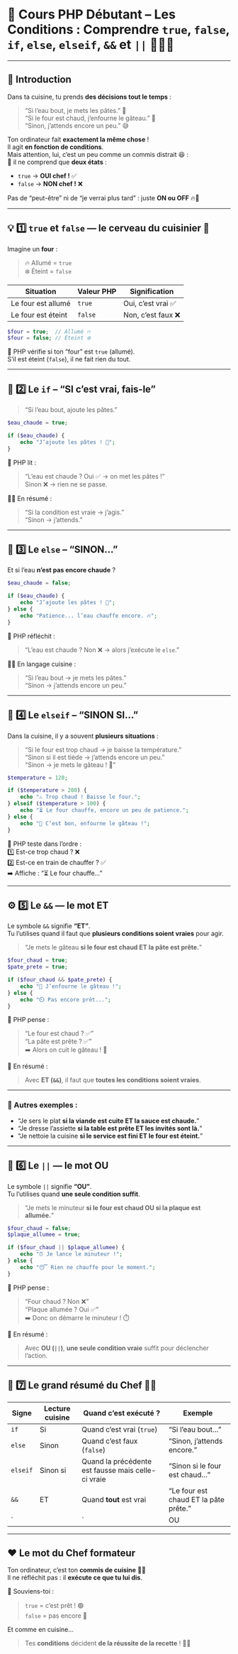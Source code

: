 # 🍳 Cours PHP Débutant – Les Conditions : Comprendre `true`, `false`, `if`, `else`, `elseif`, `&&` et `||` 👨‍🍳🧠

---

## 👋 Introduction

Dans ta cuisine, tu prends **des décisions tout le temps** :  

> “Si l’eau bout, je mets les pâtes.” 🍝  
> “Si le four est chaud, j’enfourne le gâteau.” 🍰  
> “Sinon, j’attends encore un peu.” 😅  

Ton ordinateur fait **exactement la même chose** !  
Il agit **en fonction de conditions**.  
Mais attention, lui, c’est un peu comme un commis distrait 😆 :  
🔘 il ne comprend que **deux états** :  
- `true` → **OUI chef !** ✅  
- `false` → **NON chef !** ❌  

Pas de “peut-être” ni de “je verrai plus tard” : juste **ON ou OFF** 🔥💨

---

## 💡 1️⃣ `true` et `false` — le cerveau du cuisinier 🤯

Imagine un **four** :  
> 🔥 Allumé = `true`  
> ❄️ Éteint = `false`

| Situation | Valeur PHP | Signification |
|------------|-------------|----------------|
| Le four est allumé | `true` | Oui, c’est vrai ✅ |
| Le four est éteint | `false` | Non, c’est faux ❌ |

```php
$four = true;  // Allumé 🔥
$four = false; // Éteint ❄️
```

🧠 PHP vérifie si ton “four” est `true` (allumé).  
S’il est éteint (`false`), il ne fait rien du tout.

---

## 🧩 2️⃣ Le `if` – “SI c’est vrai, fais-le”

> “Si l’eau bout, ajoute les pâtes.”

```php
$eau_chaude = true;

if ($eau_chaude) {
    echo "J’ajoute les pâtes ! 🍝";
}
```

💬 PHP lit :  
> “L’eau est chaude ? Oui ✅ → on met les pâtes !”  
> Sinon ❌ → rien ne se passe.

👨‍🍳 En résumé :  
> “Si la condition est vraie → j’agis.”  
> “Sinon → j’attends.”

---

## 🥄 3️⃣ Le `else` – “SINON...”

Et si l’eau **n’est pas encore chaude** ?

```php
$eau_chaude = false;

if ($eau_chaude) {
    echo "J’ajoute les pâtes ! 🍝";
} else {
    echo "Patience... l’eau chauffe encore. 🔥";
}
```

💬 PHP réfléchit :  
> “L’eau est chaude ? Non ❌ → alors j’exécute le `else`.”

👨‍🍳 En langage cuisine :  
> “Si l’eau bout → je mets les pâtes.”  
> “Sinon → j’attends encore un peu.”

---

## 🧶 4️⃣ Le `elseif` – “SINON SI...”

Dans la cuisine, il y a souvent **plusieurs situations** :

> “Si le four est trop chaud → je baisse la température.”  
> “Sinon si il est tiède → j’attends encore un peu.”  
> “Sinon → je mets le gâteau ! 🍰”

```php
$temperature = 120;

if ($temperature > 200) {
    echo "⚠️ Trop chaud ! Baisse le four.";
} elseif ($temperature > 100) {
    echo "⏳ Le four chauffe, encore un peu de patience.";
} else {
    echo "🍰 C’est bon, enfourne le gâteau !";
}
```

💬 PHP teste dans l’ordre :  
1️⃣ Est-ce trop chaud ? ❌  
2️⃣ Est-ce en train de chauffer ? ✅  
➡️ Affiche : “⏳ Le four chauffe…”

---

## ⚙️ 5️⃣ Le `&&` — le mot **ET**

Le symbole `&&` signifie **“ET”**.  
Tu l’utilises quand il faut que **plusieurs conditions soient vraies** pour agir.

> “Je mets le gâteau **si le four est chaud ET la pâte est prête.**”

```php
$four_chaud = true;
$pate_prete = true;

if ($four_chaud && $pate_prete) {
    echo "🍰 J’enfourne le gâteau !";
} else {
    echo "⏲️ Pas encore prêt...";
}
```

💬 PHP pense :  
> “Le four est chaud ? ✅”  
> “La pâte est prête ? ✅”  
➡️ Alors on cuit le gâteau ! 🎉

🧠 En résumé :  
> Avec **ET (`&&`)**, il faut que **toutes les conditions soient vraies**.

---

### 🍳 Autres exemples :
- “Je sers le plat **si la viande est cuite ET la sauce est chaude.**”  
- “Je dresse l’assiette **si la table est prête ET les invités sont là.**”  
- “Je nettoie la cuisine **si le service est fini ET le four est éteint.**”

---

## 💨 6️⃣ Le `||` — le mot **OU**

Le symbole `||` signifie **“OU”**.  
Tu l’utilises quand **une seule condition suffit**.

> “Je mets le minuteur **si le four est chaud OU si la plaque est allumée.**”

```php
$four_chaud = false;
$plaque_allumee = true;

if ($four_chaud || $plaque_allumee) {
    echo "⏰ Je lance le minuteur !";
} else {
    echo "😴 Rien ne chauffe pour le moment.";
}
```

💬 PHP pense :  
> “Four chaud ? Non ❌”  
> “Plaque allumée ? Oui ✅”  
➡️ Donc on démarre le minuteur ! ⏱️

🧠 En résumé :  
> Avec **OU (`||`)**, **une seule condition vraie** suffit pour déclencher l’action.

---

## 🧩 7️⃣ Le grand résumé du Chef 👨‍🍳

| Signe | Lecture cuisine | Quand c’est exécuté ? | Exemple |
|--------|----------------|------------------------|---------|
| `if` | Si | Quand c’est vrai (`true`) | “Si l’eau bout…” |
| `else` | Sinon | Quand c’est faux (`false`) | “Sinon, j’attends encore.” |
| `elseif` | Sinon si | Quand la précédente est fausse mais celle-ci vraie | “Sinon si le four est chaud…” |
| `&&` | ET | Quand **tout** est vrai | “Le four est chaud ET la pâte prête.” |
| `||` | OU | Quand **au moins une** est vraie | “Le four OU la plaque est chaude.” |

---

## ❤️ Le mot du Chef formateur

Ton ordinateur, c’est ton **commis de cuisine** 👨‍🍳  
Il ne réfléchit pas : il **exécute ce que tu lui dis**.

💬 Souviens-toi :  
> `true` = c’est prêt ! 🟢  
> `false` = pas encore 🔴  

Et comme en cuisine…  
> Tes **conditions** décident **de la réussite de la recette** ! 🍲✨
